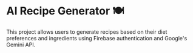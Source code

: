 
# AI Recipe Generator 🍽️

This project allows users to generate recipes based on their diet preferences and ingredients using Firebase authentication and Google's Gemini API.



